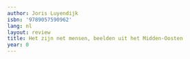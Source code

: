 ```yaml
---
author: Joris Luyendijk
isbn: '9789057590962'
lang: nl
layout: review
title: Het zijn net mensen, beelden uit het Midden-Oosten
year: 0
---
```


